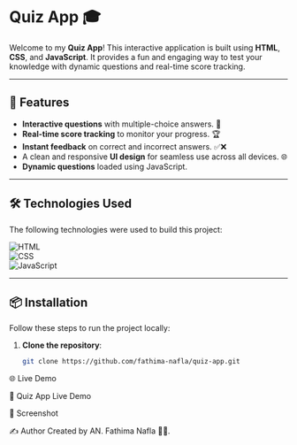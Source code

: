 # Quiz App 🎓

Welcome to my **Quiz App**! This interactive application is built using **HTML**, **CSS**, and **JavaScript**. It provides a fun and engaging way to test your knowledge with dynamic questions and real-time score tracking.

---

## 🚀 Features

- **Interactive questions** with multiple-choice answers. 🤔  
- **Real-time score tracking** to monitor your progress. 🏆  
- **Instant feedback** on correct and incorrect answers. ✅❌  
- A clean and responsive **UI design** for seamless use across all devices. 🌐  
- **Dynamic questions** loaded using JavaScript.  

---

## 🛠️ Technologies Used

The following technologies were used to build this project:

![HTML](https://img.shields.io/badge/-HTML-E34F26?style=for-the-badge&logo=html5&logoColor=white)  
![CSS](https://img.shields.io/badge/-CSS-1572B6?style=for-the-badge&logo=css3&logoColor=white)  
![JavaScript](https://img.shields.io/badge/-JavaScript-F7DF1E?style=for-the-badge&logo=javascript&logoColor=black)  

---

## 📦 Installation

Follow these steps to run the project locally:

1. **Clone the repository**:
   ```bash
   git clone https://github.com/fathima-nafla/quiz-app.git

🌐 Live Demo


🔗 Quiz App Live Demo

📸 Screenshot



✍️ Author
Created by AN. Fathima Nafla 👩‍💻.
